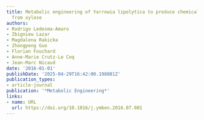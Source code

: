 ```yaml
---
title: Metabolic engineering of Yarrowia lipolytica to produce chemicals and fuels
  from xylose
authors:
- Rodrigo Ledesma‐Amaro
- Zbigniew Lazar
- Magdalena Rakicka
- Zhongpeng Guo
- Florian Fouchard
- Anne-Marie Crutz-Le Coq
- Jean‐Marc Nicaud
date: '2016-01-01'
publishDate: '2025-04-29T16:42:00.198081Z'
publication_types:
- article-journal
publication: '*Metabolic Engineering*'
links:
- name: URL
  url: https://doi.org/10.1016/j.ymben.2016.07.001
---
```

